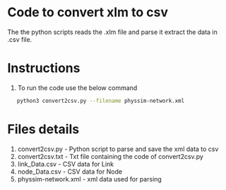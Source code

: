 # Code to convert xlm to csv
The the python scripts reads the .xlm file and parse it extract the data in .csv file.

# Instructions

1. To run the code use the below command
```bash
   python3 convert2csv.py --filename physsim-network.xml
```
# Files details
1. convert2csv.py - Python script to parse and save the xml data to csv 
2. convert2csv.txt - Txt file containing the code of convert2csv.py
3. link_Data.csv - CSV data for Link 
3. node_Data.csv - CSV data for Node 
4. physsim-network.xml - xml data used for parsing
